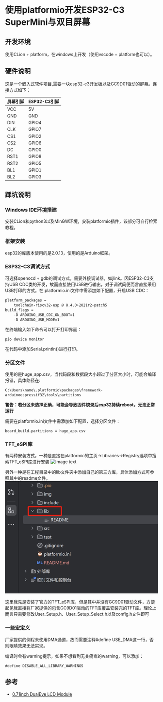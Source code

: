 # 使用platformio开发ESP32-C3 SuperMini与双目屏幕


## 开发环境

使用CLion + platform，在windows上开发（使用vscode + platform也可以）。

## 硬件说明

这是一个嵌入式软件项目,需要一块esp32-c3开发板以及GC9D01驱动的屏幕。连接方式如下：

|  屏幕引脚   | ESP32-C3引脚  |
|  ----  | ----  |
| VCC  | 5V |
| GND  | GND |
| DIN  | GPIO4 |
| CLK  | GPIO7 |
| CS1  | GPIO2 |
| CS2  | GPIO6 |
| DC  | GPIO0 |
| RST1  | GPIO8 |
| RST2  | GPIO5 |
| BL1  | GPIO1 |
| BL2  | GPIO3 |

## 踩坑说明

### Windows IDE环境搭建

安装CLion和python3以及MinGW环境，安装platformio插件，该部分可自行检索教程。

### 框架安装
esp32的库版本使用的是2.0.13，使用的是Arduino框架。

### ESP32-C3调试方式
可选择openocd + gdb的调试方式，需要外接调试器，如jlink。因ESP32-C3支持USB CDC类的开发，故而直接使用USB进行输出，对于调试简便而言直接采用USB打印的方式。在
platformio.ini文件中需添加如下配置，开启USB CDC：
```
platform_packages =
    toolchain-riscv32-esp @ 8.4.0+2021r2-patch5
build_flags =
    -D ARDUINO_USB_CDC_ON_BOOT=1
    -D ARDUINO_USB_MODE=1
```
在终端输入如下命令可以打开打印界面：
```
pio device monitor
```
在代码中添加Serial.println()进行打印。
### 分区文件
使用的是huge_app.csv，当代码段和数据段大小超过了分区大小时，可能会编译报错，具体路径在:
```
C:\Users\name\.platformio\packages\framework-arduinoespressif32\tools\partitions
```
**警告：若分区未选择正确，可能会导致固件烧录后esp32持续reboot，无法正常运行**

需要在platformio.ini文件中需添加如下配置，选择分区文件：
```
board_build.partitions = huge_app.csv
```
### TFT_eSPI库
有两种安装方式，一种是直接在platformio的主页->Libraries->Registry选项中搜索TFT_eSPI库进行安装
![Image text](https://github.com/DylanLi0720/dualEye-by-ESP32C3/blob/main/img/TFT_eSPI%E5%BA%93.png)

另外一种是在工程目录中的lib文件夹中添加自己的第三方库，具体添加方式可参照其中的readme文件。
![Image text](https://github.com/DylanLi0720/dualEye-by-ESP32C3/blob/main/img/lib.png)

这里我先是安装了官方的TFT_eSPI库，但是其中并没有GC9D01驱动文件，方便起见我直接将厂家提供的包含GC9D01驱动的TFT库覆盖安装完的TFT库。理论上而言只需要修改User_Setup.h、User_Setup_Select.h以及config.h文件即可

### 一些宏定义
厂家提供的例程未使用DMA通道，故而需要注释#define USE_DMA这一行，否则眼睛效果无法实现。

编译时会有warning提示，如果不想看到无关痛痒的warning，可以添加：
```
#define DISABLE_ALL_LIBRARY_WARNINGS
```



## 参考

- [0.71inch DualEye LCD Module](https://www.waveshare.net/wiki/0.71inch_DualEye_LCD_Module)